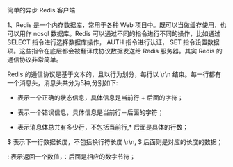 简单的异步 Redis 客户端


1、Redis 是一个内存数据库，常用于各种 Web 项目中。既可以当做缓存使用，也可以用作 nosql 数据库。Redis 可以通过不同的指令进行不同的操作，比如通过 SELECT 指令进行选择数据库操作， AUTH 指令进行认证， SET 指令设置数据项。这些指令在底层都会被翻译成协议数据发送给 Redis 服务器。其实 Redis 的通信协议非常简单。

Redis 的通信协议是基于文本的，且以行为划分，每行以 \r\n 结束。每一行都有一个消息头，消息头共分为5种,分别如下:

+ 表示一个正确的状态信息，具体信息是当前行 + 后面的字符；

- 表示一个错误信息，具体信息是当前行－后面的字符；

* 表示消息体总共有多少行，不包括当前行,* 后面是具体的行数；

$ 表示下一行数据长度，不包括换行符长度 \r\n, $ 后面则是对应的长度的数据；

: 表示返回一个数值，：后面是相应的数字节符；

